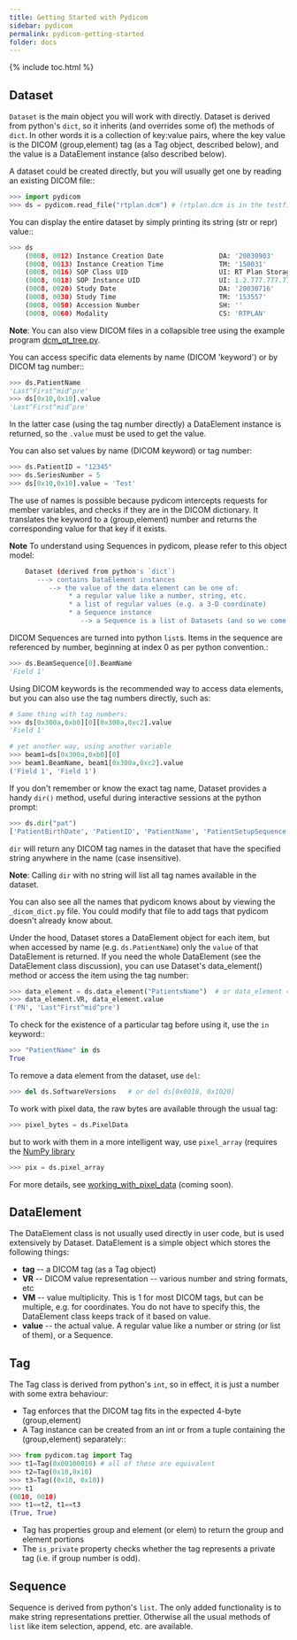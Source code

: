```yaml
---
title: Getting Started with Pydicom
sidebar: pydicom
permalink: pydicom-getting-started
folder: docs
---
```


{% include toc.html %}

## Dataset

`Dataset` is the main object you will work with directly. Dataset is derived
from python's `dict`, so it inherits (and overrides some of) the methods
of `dict`. In other words it is a collection of key:value pairs, where
the key value is the DICOM (group,element) tag (as a Tag object,
described below), and the value is a DataElement instance
(also described below).

A dataset could be created directly, but you will usually get one by reading
an existing DICOM file::

```python
>>> import pydicom
>>> ds = pydicom.read_file("rtplan.dcm") # (rtplan.dcm is in the testfiles directory)
```

You can display the entire dataset by simply printing its string
(str or repr) value::

```python
>>> ds
    (0008, 0012) Instance Creation Date              DA: '20030903'
    (0008, 0013) Instance Creation Time              TM: '150031'
    (0008, 0016) SOP Class UID                       UI: RT Plan Storage
    (0008, 0018) SOP Instance UID                    UI: 1.2.777.777.77.7.7777.7777.20030903150023
    (0008, 0020) Study Date                          DA: '20030716'
    (0008, 0030) Study Time                          TM: '153557'
    (0008, 0050) Accession Number                    SH: ''
    (0008, 0060) Modality                            CS: 'RTPLAN'

```

**Note**:  You can also view DICOM files in a collapsible tree using the example program 
[dcm_qt_tree.py](https://github.com/pydicom/pydicom/blob/master/pydicom/contrib/dcm_qt_tree.py).

You can access specific data elements by name (DICOM 'keyword') or by DICOM tag number::

```python
>>> ds.PatientName
'Last^First^mid^pre'
>>> ds[0x10,0x10].value
'Last^First^mid^pre'
```

In the latter case (using the tag number directly) a DataElement instance
is returned, so the `.value` must be used to get the value.

You can also set values by name (DICOM keyword) or tag number:

```python
>>> ds.PatientID = "12345"
>>> ds.SeriesNumber = 5
>>> ds[0x10,0x10].value = 'Test'
```

The use of names is possible because pydicom intercepts requests for
member variables, and checks if they are in the DICOM dictionary.
It translates the keyword to a (group,element) number and returns
the corresponding value for that key if it exists.

**Note**
To understand using Sequences in pydicom, please refer to this object model:

```bash
    Dataset (derived from python's `dict`)
       ---> contains DataElement instances
          --> the value of the data element can be one of:
               * a regular value like a number, string, etc.
               * a list of regular values (e.g. a 3-D coordinate)
               * a Sequence instance
                  --> a Sequence is a list of Datasets (and so we come full circle)
```

DICOM Sequences are turned into python `list`s.
Items in the sequence are referenced by number, beginning at index 0 as per
python convention.:

```python
>>> ds.BeamSequence[0].BeamName
'Field 1'
```

Using DICOM keywords is the recommended way to access data elements, but you can also use the tag numbers directly, such as:

```python
# Same thing with tag numbers:
>>> ds[0x300a,0xb0][0][0x300a,0xc2].value
'Field 1'

# yet another way, using another variable
>>> beam1=ds[0x300a,0xb0][0]
>>> beam1.BeamName, beam1[0x300a,0xc2].value
('Field 1', 'Field 1')
```

If you don't remember or know the exact tag name, Dataset provides
a handy `dir()` method, useful during interactive sessions
at the python prompt:

```python
>>> ds.dir("pat")
['PatientBirthDate', 'PatientID', 'PatientName', 'PatientSetupSequence', 'PatientSex']
```

`dir` will return any DICOM tag names in the dataset that have
the specified string anywhere in the name (case insensitive).


**Note**: Calling `dir` with no string will list all tag names available in the dataset.

You can also see all the names that pydicom knows about by viewing the
`_dicom_dict.py` file. You could modify that file to add tags
that pydicom doesn't already know about.

Under the hood, Dataset stores a DataElement object for each item,
but when accessed by name (e.g. `ds.PatientName`) only the `value`
of that DataElement is returned. If you need the whole DataElement
(see the DataElement class discussion), you can use Dataset's data_element()
method or access the item using the tag number:

```python
>>> data_element = ds.data_element("PatientsName")  # or data_element = ds[0x10,0x10]
>>> data_element.VR, data_element.value
('PN', 'Last^First^mid^pre')
```

To check for the existence of a particular tag before using it,
use the `in` keyword::

```python
>>> "PatientName" in ds
True
```

To remove a data element from the dataset,  use `del`:

```python
>>> del ds.SoftwareVersions   # or del ds[0x0018, 0x1020]
```

To work with pixel data, the raw bytes are available through the usual tag:

```python
>>> pixel_bytes = ds.PixelData
```

but to work with them in a more intelligent way, use `pixel_array`
(requires the <a href="http://numpy.org" target="_blank">NumPy library</a>

```python
>>> pix = ds.pixel_array
```

For more details, see <a href="#">working_with_pixel_data</a> (coming soon).


## DataElement

The DataElement class is not usually used directly in user code,
but is used extensively by Dataset.
DataElement is a simple object which stores the following things:

  * **tag** -- a DICOM tag (as a Tag object)
  * **VR** -- DICOM value representation -- various number and string formats, etc
  * **VM** -- value multiplicity. This is 1 for most DICOM tags, but
    can be multiple, e.g. for coordinates. You do not have to specify this,
    the DataElement class keeps track of it based on value.
  * **value** -- the actual value. A regular value like a number or string
    (or list of them), or a Sequence.


## Tag

The Tag class is derived from python's `int`, so in effect, it is just
a number with some extra behaviour:

  * Tag enforces that the DICOM tag fits in the expected 4-byte (group,element)
  * A Tag instance can be created from an int or from a tuple containing
    the (group,element) separately::

```python
>>> from pydicom.tag import Tag
>>> t1=Tag(0x00100010) # all of these are equivalent
>>> t2=Tag(0x10,0x10)
>>> t3=Tag((0x10, 0x10))
>>> t1
(0010, 0010)
>>> t1==t2, t1==t3
(True, True)
```


  * Tag has properties group and element (or elem) to return the group and element portions
  * The `is_private` property checks whether the tag represents
    a private tag (i.e. if group number is odd).


## Sequence

Sequence is derived from python's `list`. The only added functionality is
to make string representations prettier. Otherwise all the usual methods of
`list` like item selection, append, etc. are available.
